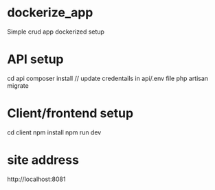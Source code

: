 # dockerize_app
Simple crud app dockerized  setup

# API setup
cd api
composer install
// update credentails in api/.env file
php artisan migrate

# Client/frontend setup
cd client
npm install
npm run dev

# site address
http://localhost:8081


